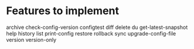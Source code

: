 # Features to implement

archive
check-config-version
configtest
diff
delete
du
get-latest-snapshot
help
history
list
print-config
restore
rollback
sync
upgrade-config-file
version
version-only
